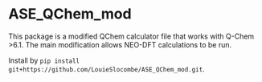 # ASE_QChem_mod
This package is a modified QChem calculator file that works with Q-Chem >6.1. The main modification allows NEO-DFT calculations to be run. 

Install by `pip install git+https://github.com/LouieSlocombe/ASE_QChem_mod.git`.

